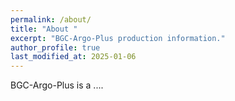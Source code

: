 ```yaml
---
permalink: /about/
title: "About "
excerpt: "BGC-Argo-Plus production information."
author_profile: true
last_modified_at: 2025-01-06
---
```


BGC-Argo-Plus is a ....
